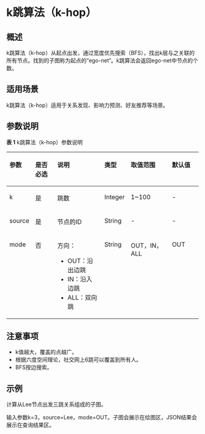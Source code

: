# k跳算法（k-hop）<a name="ges_01_0034"></a>

## 概述<a name="section204471932366"></a>

k跳算法（k-hop）从起点出发，通过宽度优先搜索（BFS），找出k层与之关联的所有节点。找到的子图称为起点的“ego-net“。k跳算法会返回ego-net中节点的个数。

## 适用场景<a name="section5149232895640"></a>

k跳算法（k-hop）适用于关系发现、影响力预测、好友推荐等场景。

## 参数说明<a name="section18154105319710"></a>

**表 1**  k跳算法（k-hop）参数说明

<a name="table9438140783"></a>
<table><thead align="left"><tr id="row104385017818"><th class="cellrowborder" valign="top" width="12%" id="mcps1.2.7.1.1"><p id="p164384014819"><a name="p164384014819"></a><a name="p164384014819"></a>参数</p>
</th>
<th class="cellrowborder" valign="top" width="12%" id="mcps1.2.7.1.2"><p id="p143812016818"><a name="p143812016818"></a><a name="p143812016818"></a>是否必选</p>
</th>
<th class="cellrowborder" valign="top" width="25.15%" id="mcps1.2.7.1.3"><p id="p070711912812"><a name="p070711912812"></a><a name="p070711912812"></a>说明</p>
</th>
<th class="cellrowborder" valign="top" width="12.520000000000001%" id="mcps1.2.7.1.4"><p id="p6151173011175"><a name="p6151173011175"></a><a name="p6151173011175"></a>类型</p>
</th>
<th class="cellrowborder" valign="top" width="22.33%" id="mcps1.2.7.1.5"><p id="p4438901986"><a name="p4438901986"></a><a name="p4438901986"></a>取值范围</p>
</th>
<th class="cellrowborder" valign="top" width="16%" id="mcps1.2.7.1.6"><p id="p29310607141819"><a name="p29310607141819"></a><a name="p29310607141819"></a>默认值</p>
</th>
</tr>
</thead>
<tbody><tr id="row7439180683"><td class="cellrowborder" valign="top" width="12%" headers="mcps1.2.7.1.1 "><p id="p1143990987"><a name="p1143990987"></a><a name="p1143990987"></a>k</p>
</td>
<td class="cellrowborder" valign="top" width="12%" headers="mcps1.2.7.1.2 "><p id="p82629131588"><a name="p82629131588"></a><a name="p82629131588"></a>是</p>
</td>
<td class="cellrowborder" valign="top" width="25.15%" headers="mcps1.2.7.1.3 "><p id="p443910016812"><a name="p443910016812"></a><a name="p443910016812"></a>跳数</p>
</td>
<td class="cellrowborder" valign="top" width="12.520000000000001%" headers="mcps1.2.7.1.4 "><p id="p131511230151712"><a name="p131511230151712"></a><a name="p131511230151712"></a>Integer</p>
</td>
<td class="cellrowborder" valign="top" width="22.33%" headers="mcps1.2.7.1.5 "><p id="p5439601785"><a name="p5439601785"></a><a name="p5439601785"></a>1~100</p>
</td>
<td class="cellrowborder" valign="top" width="16%" headers="mcps1.2.7.1.6 "><p id="p25348953141819"><a name="p25348953141819"></a><a name="p25348953141819"></a>-</p>
</td>
</tr>
<tr id="row144392001589"><td class="cellrowborder" valign="top" width="12%" headers="mcps1.2.7.1.1 "><p id="p543916014814"><a name="p543916014814"></a><a name="p543916014814"></a>source</p>
</td>
<td class="cellrowborder" valign="top" width="12%" headers="mcps1.2.7.1.2 "><p id="p11262161310820"><a name="p11262161310820"></a><a name="p11262161310820"></a>是</p>
</td>
<td class="cellrowborder" valign="top" width="25.15%" headers="mcps1.2.7.1.3 "><p id="p104392003812"><a name="p104392003812"></a><a name="p104392003812"></a>节点的ID</p>
</td>
<td class="cellrowborder" valign="top" width="12.520000000000001%" headers="mcps1.2.7.1.4 "><p id="p17152163017175"><a name="p17152163017175"></a><a name="p17152163017175"></a>String</p>
</td>
<td class="cellrowborder" valign="top" width="22.33%" headers="mcps1.2.7.1.5 "><p id="p143915011811"><a name="p143915011811"></a><a name="p143915011811"></a>-</p>
</td>
<td class="cellrowborder" valign="top" width="16%" headers="mcps1.2.7.1.6 "><p id="p39999332141819"><a name="p39999332141819"></a><a name="p39999332141819"></a>-</p>
</td>
</tr>
<tr id="row10862634141528"><td class="cellrowborder" valign="top" width="12%" headers="mcps1.2.7.1.1 "><p id="p7458176141528"><a name="p7458176141528"></a><a name="p7458176141528"></a>mode</p>
</td>
<td class="cellrowborder" valign="top" width="12%" headers="mcps1.2.7.1.2 "><p id="p132526141528"><a name="p132526141528"></a><a name="p132526141528"></a>否</p>
</td>
<td class="cellrowborder" valign="top" width="25.15%" headers="mcps1.2.7.1.3 "><p id="p10734685141528"><a name="p10734685141528"></a><a name="p10734685141528"></a>方向：</p>
<a name="ul61647365181433"></a><a name="ul61647365181433"></a><ul id="ul61647365181433"><li>OUT：沿出边跳</li><li>IN：沿入边跳</li><li>ALL：双向跳</li></ul>
</td>
<td class="cellrowborder" valign="top" width="12.520000000000001%" headers="mcps1.2.7.1.4 "><p id="p515263051719"><a name="p515263051719"></a><a name="p515263051719"></a>String</p>
</td>
<td class="cellrowborder" valign="top" width="22.33%" headers="mcps1.2.7.1.5 "><p id="p64203189141528"><a name="p64203189141528"></a><a name="p64203189141528"></a>OUT，IN，ALL</p>
</td>
<td class="cellrowborder" valign="top" width="16%" headers="mcps1.2.7.1.6 "><p id="p18720472141819"><a name="p18720472141819"></a><a name="p18720472141819"></a>OUT</p>
</td>
</tr>
</tbody>
</table>

## 注意事项<a name="section3956161017109"></a>

-   k值越大，覆盖的点越广。
-   根据六度空间理论，社交网上6跳可以覆盖到所有人。
-   BFS按边搜索。

## 示例<a name="section9539286457"></a>

计算从Lee节点出发三跳关系组成的子图。

输入参数k=3，source=Lee，mode=OUT。子图会展示在绘图区，JSON结果会展示在查询结果区。

